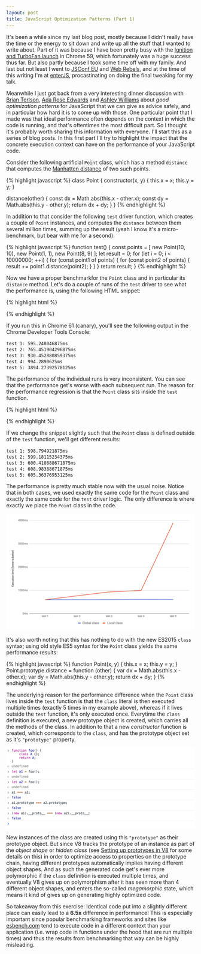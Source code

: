 ```yaml
---
layout: post
title: JavaScript Optimization Patterns (Part 1)
---
```


It's been a while since my last blog post, mostly because I didn't really have the time or the energy to sit down and write up all the stuff that I wanted to write about. Part of it was because I have been pretty busy with the [Ignition and TurboFan launch](https://v8project.blogspot.com/2017/05/launching-ignition-and-turbofan.html) in Chrome 59, which fortunately was a huge success thus far. But also partly because I took some time off with my family. And last but not least I went to [JSConf EU](https://2017.jsconf.eu) and [Web Rebels](https://www.webrebels.org), and at the time of this writing I'm at [enterJS](https://www.enterjs.de/), procastinating on doing the final tweaking for my talk.

Meanwhile I just got back from a very interesting dinner discussion with [Brian Terlson](https://twitter.com/bterlson), [Ada Rose Edwards](https://twitter.com/Lady_Ada_King) and [Ashley Williams](https://twitter.com/ag_dubs) about *good optimization patterns* for JavaScript that we can give as advice safely, and in particular how hard it is to come up with those. One particular point that I made was that ideal performance often depends on the context in which the code is running, and that's oftentimes the most difficult part. So I thought it's probably worth sharing this information with everyone. I'll start this as a series of blog posts. In this first part I'll try to highlight the impact that the concrete execution context can have on the performance of your JavaScript code.

Consider the following artificial `Point` class, which has a method `distance` that computes the [Manhatten distance](https://en.wiktionary.org/wiki/Manhattan_distance) of two such points.

{% highlight javascript %}
class Point {
  constructor(x, y) {
    this.x = x;
    this.y = y;
  }

  distance(other) {
    const dx = Math.abs(this.x - other.x);
    const dy = Math.abs(this.y - other.y);
    return dx + dy;
  }
}
{% endhighlight %}

In addition to that consider the following `test` driver function, which creates a couple of `Point` instances, and computes the `distance` between them several million times, summing up the result (yeah I know it's a micro-benchmark, but bear with me for a second):

{% highlight javascript %}
function test() {
  const points = [
    new Point(10, 10),
    new Point(1, 1),
    new Point(8, 9)
  ];
  let result = 0;
  for (let i = 0; i < 10000000; ++i) {
    for (const point1 of points) {
      for (const point2 of points) {
        result += point1.distance(point2);
      }
    }
  }
  return result;
}
{% endhighlight %}

Now we have a proper benchmarkfor the `Point` class and in particular its `distance` method. Let's do a couple of runs of the `test` driver to see what the performance is, using the following HTML snippet:

{% highlight html %}
<script>
    function test() {
        class Point {
            constructor(x, y) {
                this.x = x;
                this.y = y;
            }

            distance(other) {
                const dx = Math.abs(this.x - other.x);
                const dy = Math.abs(this.y - other.y);
                return dx + dy;
            }
        }

        const points = [
            new Point(10, 10),
            new Point(1, 1),
            new Point(8, 9)
        ];
        let result = 0;
        for (let i = 0; i < 10000000; ++i) {
            for (const point1 of points) {
                for (const point2 of points) {
                    result += point1.distance(point2);
                }
            }
        }
        return result;
    }

    for (let i = 1; i <= 5; ++i) {
        console.time("test " + i);
        test();
        console.timeEnd("test " + i);
    }
</script>
{% endhighlight %}

If you run this in Chrome 61 (canary), you'll see the following output in the Chrome Developer Tools Console:

```
test 1: 595.248046875ms
test 2: 765.451904296875ms
test 3: 930.452880859375ms
test 4: 994.2890625ms
test 5: 3894.27392578125ms
```

The performance of the individual runs is very inconsistent. You can see that the performance get's worse with each subsequent run. The reason for the performance regression is that the `Point` class sits inside the `test` function.

{% highlight html %}
<script>
    class Point {
        constructor(x, y) {
            this.x = x;
            this.y = y;
        }

        distance(other) {
            const dx = Math.abs(this.x - other.x);
            const dy = Math.abs(this.y - other.y);
            return dx + dy;
        }
    }

    function test() {
        const points = [
            new Point(10, 10),
            new Point(1, 1),
            new Point(8, 9)
        ];
        let result = 0;
        for (let i = 0; i < 10000000; ++i) {
            for (const point1 of points) {
                for (const point2 of points) {
                    result += point1.distance(point2);
                }
            }
        }
        return result;
    }

    for (let i = 1; i <= 5; ++i) {
        console.time("test " + i);
        test();
        console.timeEnd("test " + i);
    }
</script>
{% endhighlight %}

If we change the snippet slightly such that the `Point` class is defined outside of the `test` function, we'll get different results:

```
test 1: 598.794921875ms
test 2: 599.18115234375ms
test 3: 600.410888671875ms
test 4: 608.98388671875ms
test 5: 605.36376953125ms
```

The performance is pretty much stable now with the usual noise. Notice that in both cases, we used exactly the same code for the `Point` class and exactly the same code for the `test` driver logic. The only difference is where exactly we place the `Point` class in the code.

<p><center>
  <img src="/images/2017/class-20170620.png" alt="Global vs. local class" />
</center></p>

It's also worth noting that this has nothing to do with the new ES2015 `class` syntax; using old style ES5 syntax for the `Point` class yields the same performance results:

{% highlight javascript %}
function Point(x, y) {
  this.x = x;
  this.y = y;
}
Point.prototype.distance = function (other) {
  var dx = Math.abs(this.x - other.x);
  var dy = Math.abs(this.y - other.y);
  return dx + dy;
}
{% endhighlight %}

The underlying reason for the performance difference when the `Point` class lives inside the `test` function is that the `class` literal is then executed multiple times (exactly 5 times in my example above), whereas if it lives outside the `test` function, it's only executed once. Everytime the `class` definition is executed, a new prototype object is created, which carries all the methods of the class. In addition to that a new *constructor* function is created, which corresponds to the `class`, and has the prototype object set as it's `"prototype"` property.

<p><center>
  <img src="/images/2017/devtools-20170620.png" alt="Global vs. local class" />
</center></p>

New instances of the class are created using this `"prototype"` as their prototype object. But since V8 tracks the prototype of an instance as part of the *object shape* or *hidden class* (see [Setting up prototypes in V8](https://medium.com/@tverwaes/setting-up-prototypes-in-v8-ec9c9491dfe2) for some details on this) in order to optimize access to properties on the prototype chain, having different prototypes automatically implies having different object shapes. And as such the generated code get's ever more polymorphic if the `class` definition is executed multiple times, and eventually V8 gives up on polymorphism after it has seen more than 4 different object shapes, and enters the so-called *megamorphic* state, which means it kind of gives up on generating highly optimized code.

So takeaway from this exercise: Identical code put into a slightly different place can easily lead to a **6.5x** difference in performance! This is especially important since popular benchmarking frameworks and sites like [esbench.com](https://esbench.com) tend to execute code in a different context than your application (i.e. wrap code in functions under the hood that are run multiple times) and thus the results from benchmarking that way can be highly misleading.
